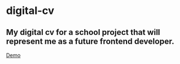 # digital-cv

## My digital cv for a school project that will represent me as a future frontend developer. 

[Demo](https://petterfogel.github.io/digital-cv/)
